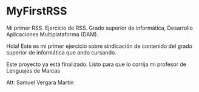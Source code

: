 # MyFirstRSS
Mi primer RSS. Ejercicio de RSS. Grado superior de informática, Desarrollo Aplicaciones Multiplataforma (DAM).

Hola! Este es mi primer ejercicio sobre sindicación de contenido del grado superior de informática que ando cursando.

Este proyecto ya está finalizado. Listo para que lo corrija mi profesor de Lenguajes de Marcas

Att: Samuel Vergara Martín
